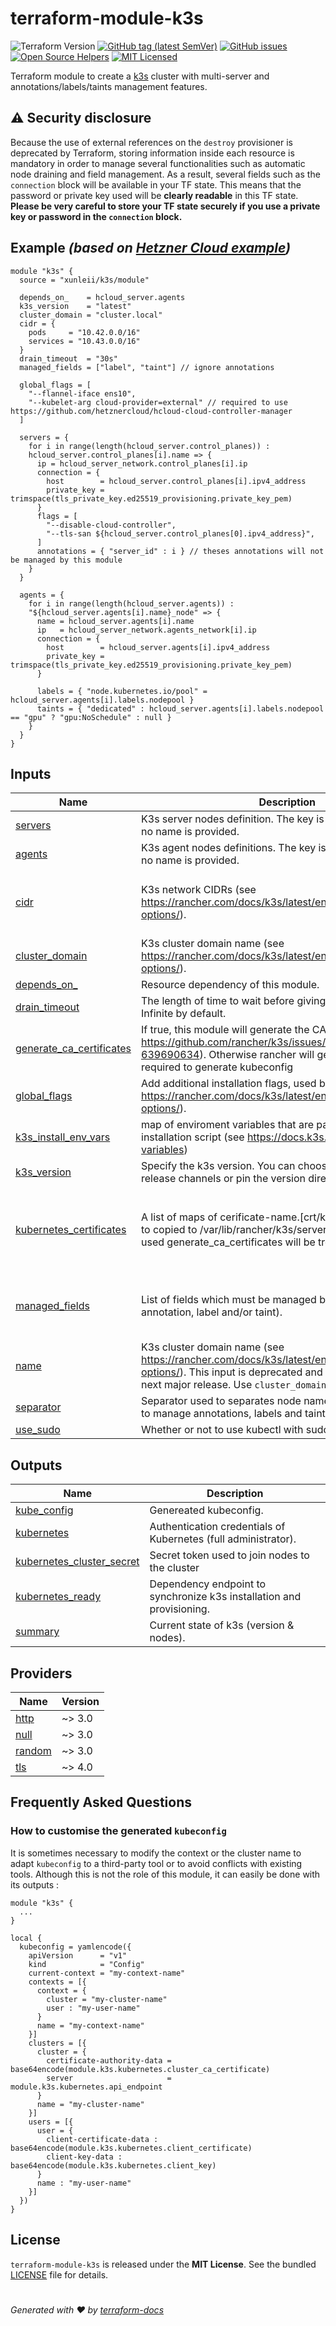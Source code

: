 # terraform-module-k3s
![Terraform Version](https://img.shields.io/badge/terraform-≈_1.0-blueviolet)
[![GitHub tag (latest SemVer)](https://img.shields.io/github/v/tag/xunleii/terraform-module-k3s?label=registry)](https://registry.terraform.io/modules/xunleii/k3s)
[![GitHub issues](https://img.shields.io/github/issues/xunleii/terraform-module-k3s)](https://github.com/xunleii/terraform-module-k3s/issues)
[![Open Source Helpers](https://www.codetriage.com/xunleii/terraform-module-k3s/badges/users.svg)](https://www.codetriage.com/xunleii/terraform-module-k3s)
[![MIT Licensed](https://img.shields.io/badge/license-MIT-green.svg)](https://tldrlegal.com/license/mit-license)

Terraform module to create a [k3s](https://k3s.io/) cluster with multi-server and annotations/labels/taints management features.


## :warning: Security disclosure

Because the use of external references on the `destroy` provisioner is deprecated by Terraform, storing information inside each resource is mandatory in order to manage several functionalities such as automatic node draining and field management. As a result, several fields such as the `connection` block will be available in your TF state.
This means that the password or private key used will be **clearly readable** in this TF state.  
**Please be very careful to store your TF state securely if you use a private key or password in the `connection` block.**

<!-- BEGIN_TF_DOCS -->
## Example _(based on [Hetzner Cloud example](examples/hcloud-k3s))_

```hcl
module "k3s" {
  source = "xunleii/k3s/module"

  depends_on_    = hcloud_server.agents
  k3s_version    = "latest"
  cluster_domain = "cluster.local"
  cidr = {
    pods     = "10.42.0.0/16"
    services = "10.43.0.0/16"
  }
  drain_timeout  = "30s"
  managed_fields = ["label", "taint"] // ignore annotations

  global_flags = [
    "--flannel-iface ens10",
    "--kubelet-arg cloud-provider=external" // required to use https://github.com/hetznercloud/hcloud-cloud-controller-manager
  ]

  servers = {
    for i in range(length(hcloud_server.control_planes)) :
    hcloud_server.control_planes[i].name => {
      ip = hcloud_server_network.control_planes[i].ip
      connection = {
        host        = hcloud_server.control_planes[i].ipv4_address
        private_key = trimspace(tls_private_key.ed25519_provisioning.private_key_pem)
      }
      flags = [
        "--disable-cloud-controller",
        "--tls-san ${hcloud_server.control_planes[0].ipv4_address}",
      ]
      annotations = { "server_id" : i } // theses annotations will not be managed by this module
    }
  }

  agents = {
    for i in range(length(hcloud_server.agents)) :
    "${hcloud_server.agents[i].name}_node" => {
      name = hcloud_server.agents[i].name
      ip   = hcloud_server_network.agents_network[i].ip
      connection = {
        host        = hcloud_server.agents[i].ipv4_address
        private_key = trimspace(tls_private_key.ed25519_provisioning.private_key_pem)
      }

      labels = { "node.kubernetes.io/pool" = hcloud_server.agents[i].labels.nodepool }
      taints = { "dedicated" : hcloud_server.agents[i].labels.nodepool == "gpu" ? "gpu:NoSchedule" : null }
    }
  }
}
```

## Inputs

| Name | Description | Type | Default | Required |
|------|-------------|------|---------|:--------:|
| <a name="input_servers"></a> [servers](#input\_servers) | K3s server nodes definition. The key is used as node name if no name is provided. | `map(any)` | n/a | yes |
| <a name="input_agents"></a> [agents](#input\_agents) | K3s agent nodes definitions. The key is used as node name if no name is provided. | `map(any)` | `{}` | no |
| <a name="input_cidr"></a> [cidr](#input\_cidr) | K3s network CIDRs (see https://rancher.com/docs/k3s/latest/en/installation/install-options/). | <pre>object({<br>    pods     = string<br>    services = string<br>  })</pre> | <pre>{<br>  "pods": "10.42.0.0/16",<br>  "services": "10.43.0.0/16"<br>}</pre> | no |
| <a name="input_cluster_domain"></a> [cluster\_domain](#input\_cluster\_domain) | K3s cluster domain name (see https://rancher.com/docs/k3s/latest/en/installation/install-options/). | `string` | `"cluster.local"` | no |
| <a name="input_depends_on_"></a> [depends\_on\_](#input\_depends\_on\_) | Resource dependency of this module. | `any` | `null` | no |
| <a name="input_drain_timeout"></a> [drain\_timeout](#input\_drain\_timeout) | The length of time to wait before giving up the node draining. Infinite by default. | `string` | `"0s"` | no |
| <a name="input_generate_ca_certificates"></a> [generate\_ca\_certificates](#input\_generate\_ca\_certificates) | If true, this module will generate the CA certificates (see https://github.com/rancher/k3s/issues/1868#issuecomment-639690634). Otherwise rancher will generate it. This is required to generate kubeconfig | `bool` | `true` | no |
| <a name="input_global_flags"></a> [global\_flags](#input\_global\_flags) | Add additional installation flags, used by all nodes (see https://rancher.com/docs/k3s/latest/en/installation/install-options/). | `list(string)` | `[]` | no |
| <a name="input_k3s_install_env_vars"></a> [k3s\_install\_env\_vars](#input\_k3s\_install\_env\_vars) | map of enviroment variables that are passed to the k3s installation script (see https://docs.k3s.io/reference/env-variables) | `map(string)` | `{}` | no |
| <a name="input_k3s_version"></a> [k3s\_version](#input\_k3s\_version) | Specify the k3s version. You can choose from the following release channels or pin the version directly | `string` | `"latest"` | no |
| <a name="input_kubernetes_certificates"></a> [kubernetes\_certificates](#input\_kubernetes\_certificates) | A list of maps of cerificate-name.[crt/key] : cerficate-value to copied to /var/lib/rancher/k3s/server/tls, if this option is used generate\_ca\_certificates will be treat as false | <pre>list(<br>    object({<br>      file_name    = string,<br>      file_content = string<br>    })<br>  )</pre> | `[]` | no |
| <a name="input_managed_fields"></a> [managed\_fields](#input\_managed\_fields) | List of fields which must be managed by this module (can be annotation, label and/or taint). | `list(string)` | <pre>[<br>  "annotation",<br>  "label",<br>  "taint"<br>]</pre> | no |
| <a name="input_name"></a> [name](#input\_name) | K3s cluster domain name (see https://rancher.com/docs/k3s/latest/en/installation/install-options/). This input is deprecated and will be remove in the next major release. Use `cluster_domain` instead. | `string` | `"!!!DEPRECATED!!!"` | no |
| <a name="input_separator"></a> [separator](#input\_separator) | Separator used to separates node name and field name (used to manage annotations, labels and taints). | `string` | `"\|"` | no |
| <a name="input_use_sudo"></a> [use\_sudo](#input\_use\_sudo) | Whether or not to use kubectl with sudo during cluster setup. | `bool` | `false` | no |

## Outputs

| Name | Description |
|------|-------------|
| <a name="output_kube_config"></a> [kube\_config](#output\_kube\_config) | Genereated kubeconfig. |
| <a name="output_kubernetes"></a> [kubernetes](#output\_kubernetes) | Authentication credentials of Kubernetes (full administrator). |
| <a name="output_kubernetes_cluster_secret"></a> [kubernetes\_cluster\_secret](#output\_kubernetes\_cluster\_secret) | Secret token used to join nodes to the cluster |
| <a name="output_kubernetes_ready"></a> [kubernetes\_ready](#output\_kubernetes\_ready) | Dependency endpoint to synchronize k3s installation and provisioning. |
| <a name="output_summary"></a> [summary](#output\_summary) | Current state of k3s (version & nodes). |

## Providers

| Name | Version |
|------|---------|
| <a name="provider_http"></a> [http](#provider\_http) | ~> 3.0 |
| <a name="provider_null"></a> [null](#provider\_null) | ~> 3.0 |
| <a name="provider_random"></a> [random](#provider\_random) | ~> 3.0 |
| <a name="provider_tls"></a> [tls](#provider\_tls) | ~> 4.0 |
<!-- END_TF_DOCS -->

## Frequently Asked Questions

### How to customise the generated `kubeconfig`

It is sometimes necessary to modify the context or the cluster name to adapt `kubeconfig` to a third-party tool or to avoid conflicts with existing tools. Although this is not the role of this module, it can easily be done with its outputs :

```hcl
module "k3s" {
  ...
}

local {
  kubeconfig = yamlencode({
    apiVersion      = "v1"
    kind            = "Config"
    current-context = "my-context-name"
    contexts = [{
      context = {
        cluster = "my-cluster-name"
        user : "my-user-name"
      }
      name = "my-context-name"
    }]
    clusters = [{
      cluster = {
        certificate-authority-data = base64encode(module.k3s.kubernetes.cluster_ca_certificate)
        server                     = module.k3s.kubernetes.api_endpoint
      }
      name = "my-cluster-name"
    }]
    users = [{
      user = {
        client-certificate-data : base64encode(module.k3s.kubernetes.client_certificate)
        client-key-data : base64encode(module.k3s.kubernetes.client_key)
      }
      name : "my-user-name"
    }]
  })
}
```

## License
`terraform-module-k3s` is released under the **MIT License**. See the bundled [LICENSE](LICENSE) file for details.

#
*Generated with :heart: by [terraform-docs](https://github.com/terraform-docs/terraform-docs)*
